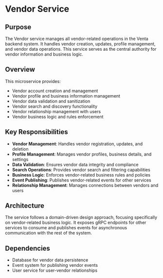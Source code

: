# Vendor Service

## Purpose

The Vendor service manages all vendor-related operations in the Venta backend system. It handles vendor creation, updates, profile management, and vendor data operations. This service serves as the central authority for vendor information and business logic.

## Overview

This microservice provides:
- Vendor account creation and management
- Vendor profile and business information management
- Vendor data validation and sanitization
- Vendor search and discovery functionality
- Vendor relationship management with users
- Vendor business logic and rules enforcement

## Key Responsibilities

- **Vendor Management**: Handles vendor registration, updates, and deletion
- **Profile Management**: Manages vendor profiles, business details, and settings
- **Data Validation**: Ensures vendor data integrity and compliance
- **Search Operations**: Provides vendor search and filtering capabilities
- **Business Logic**: Enforces vendor-related business rules and policies
- **Event Publishing**: Publishes vendor-related events for other services
- **Relationship Management**: Manages connections between vendors and users

## Architecture

The service follows a domain-driven design approach, focusing specifically on vendor-related business logic. It exposes gRPC endpoints for other services to consume and publishes events for asynchronous communication with the rest of the system.

## Dependencies

- Database for vendor data persistence
- Event system for publishing vendor events
- User service for user-vendor relationships 